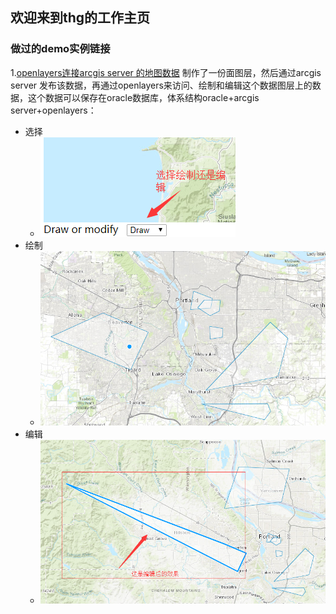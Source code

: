 ## 欢迎来到thg的工作主页

### 做过的demo实例链接 

1.[openlayers连接arcgis server 的地图数据](https://github.com/tianhongguo/openlyersDemo)
制作了一份面图层，然后通过arcgis server 发布该数据，再通过openlayers来访问、绘制和编辑这个数据图层上的数据，这个数据可以保存在oracle数据库，体系结构oracle+arcgis server+openlayers：
* 选择
  * ![Alt Text](/img/20181212113947.png)
* 绘制
  * ![Alt Text](/img/20181212113824.png)
* 编辑
  * ![Alt Text](/img/20181212114056.png)

